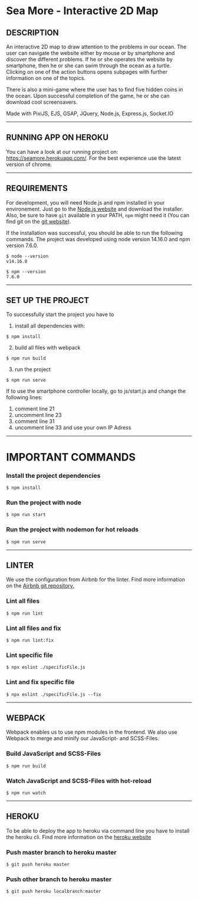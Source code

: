 # Sea More - Interactive 2D Map 
## DESCRIPTION
An interactive 2D map to draw attention to the problems in our ocean. The user can navigate the website either by mouse or by smartphone and discover the different problems. If he or she operates the website by smartphone, then he or she can swim through the ocean as a turtle. Clicking on one of the action buttons opens subpages with further information on one of the topics.

There is also a mini-game where the user has to find five hidden coins in the ocean. Upon successful completion of the game, he or she can download cool screensavers.

Made with PixiJS, EJS, GSAP, JQuery, Node.js, Express.js, Socket.IO

---
## RUNNING APP ON HEROKU
You can have a look at our running project on: https://seamore.herokuapp.com/. For the best experience use the latest version of chrome.

---

## REQUIREMENTS

For development, you will need Node.js and npm installed in your environement. 
Just go to the [Node.js website](https://nodejs.org/) and download the installer.
Also, be sure to have `git` available in your PATH, `npm` might need it (You can find git on the [git website](https://git-scm.com/)).

If the installation was successful, you should be able to run the following commands. The project was developed using node version 14.16.0 and npm version 7.6.0. 


```
$ node --version
v14.16.0
```

```
$ npm --version
7.6.0
```
----
## SET UP THE PROJECT
To successfully start the project you have to 
1. install all dependencies with:

```
$ npm install
```

2. build all files with webpack 
```
$ npm run build
```
3. run the project
```
$ npm run serve
```

If to use the smartphone controller locally, 
go to js/start.js and change the following lines:

1. comment line 21
2. uncomment line 23
3. comment line 31
4. uncomment line 33 and use your own IP Adress

----
# IMPORTANT COMMANDS
### Install the project dependencies

    $ npm install

### Run the project with node

    $ npm run start

### Run the project with nodemon for hot reloads

    $ npm run serve

---
## LINTER
We use the configuration from Airbnb for the linter.
Find more information on the [Airbnb git repository.](https://github.com/airbnb/javascript)

### Lint all files

    $ npm run lint

### Lint all files and fix 

    $ npm run lint:fix

### Lint specific file

    $ npx eslint ./specificFile.js

### Lint and fix specific file

    $ npx eslint ./specificFile.js --fix


---
## WEBPACK
Webpack enables us to use npm modules in the frontend. We also use Webpack to merge and minify our JavaScript- and SCSS-Files.
### Build JavaScript and SCSS-Files

    $ npm run build
### Watch JavaScript and SCSS-Files with hot-reload

    $ npm run watch

---
## HEROKU
To be able to deploy the app to heroku via command line you have to install the heroku cli. 
Find more information on the [heroku website](https://devcenter.heroku.com/articles/git)
### Push master branch to heroku master

    $ git push heroku master

### Push other branch to heroku master

    $ git push heroku localbranch:master
